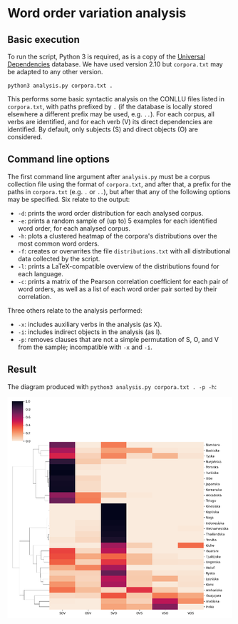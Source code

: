 # Word order variation analysis

## Basic execution

To run the script, Python 3 is required, as is a copy of the [Universal Dependencies](https://universaldependencies.org/) database. We have used version 2.10 but `corpora.txt` may be adapted to any other version.

```
python3 analysis.py corpora.txt .
```

This performs some basic syntactic analysis on the CONLLU files listed in `corpora.txt`, with paths prefixed by `.` (if the database is locally stored elsewhere a different prefix may be used, e.g. `..`). For each corpus, all verbs are identified, and for each verb (V) its direct dependencies are identified. By default, only subjects (S) and direct objects (O) are considered.

## Command line options

The first command line argument after `analysis.py` must be a corpus collection file using the format of `corpora.txt`, and after that, a prefix for the paths in `corpora.txt` (e.g. `.` or `..`), but after that any of the following options may be specified. Six relate to the output:

- `-d`: prints the word order distribution for each analysed corpus.
- `-e`: prints a random sample of (up to) 5 examples for each identified word order, for each analysed corpus.
- `-h`: plots a clustered heatmap of the corpora's distributions over the most common word orders.
- `-f`: creates or overwrites the file `distributions.txt` with all distributional data collected by the script.
- `-l`: prints a LaTeX-compatible overview of the distributions found for each language.
- `-c`: prints a matrix of the Pearson correlation coefficient for each pair of word orders, as well as a list of each word order pair sorted by their correlation.

Three others relate to the analysis performed:

- `-x`: includes auxiliary verbs in the analysis (as X).
- `-i`: includes indirect objects in the analysis (as I).
- `-p`: removes clauses that are not a simple permutation of S, O, and V from the sample; incompatible with `-x` and `-i`.

## Result

The diagram produced with `python3 analysis.py corpora.txt . -p -h`:

![Distributions](heatmap.png)